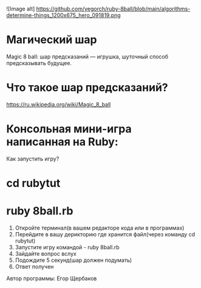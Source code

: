 ![Image alt] https://github.com/yegorch/ruby-8ball/blob/main/algorithms-determine-things_1200x675_hero_091819.png

# Магический шар
Magic 8 ball: шар предсказаний — игрушка, шуточный способ предсказывать будущее.

# Что такое шар предсказаний?
https://ru.wikipedia.org/wiki/Magic_8_ball

# Консольная мини-игра написанная на Ruby:
Как запустить игру?

# cd rubytut
# ruby 8ball.rb

1. Откройте терминал(в вашем редакторе кода или в программах)
2. Перейдите в вашу дерикторию где хранится файл(через команду cd rubytut) 
3. Запустите игру командой - ruby 8ball.rb
4. Зайдайте вопрос вслух
5. Подождите 5 секунд(шар должен подумать)
6. Ответ получен


Автор программы: Егор Щербаков
